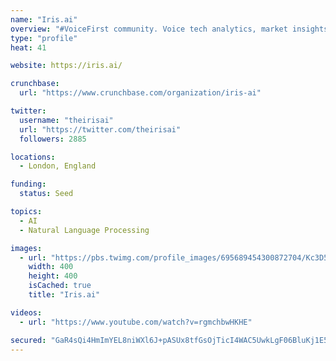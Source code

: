```yaml
---
name: "Iris.ai"
overview: "#VoiceFirst community. Voice tech analytics, market insights, and business uses. Powered by Just AI Curated stories on #Conversational AI – https://t.co/qXS4CRgikG"
type: "profile"
heat: 41

website: https://iris.ai/

crunchbase:
  url: "https://www.crunchbase.com/organization/iris-ai"

twitter:
  username: "theirisai"
  url: "https://twitter.com/theirisai"
  followers: 2885

locations:
  - London, England

funding:
  status: Seed

topics:
  - AI
  - Natural Language Processing

images:
  - url: "https://pbs.twimg.com/profile_images/695689454300872704/Kc3D5Y6I_400x400.jpg"
    width: 400
    height: 400
    isCached: true
    title: "Iris.ai"

videos:
  - url: "https://www.youtube.com/watch?v=rgmchbwHKHE"

secured: "GaR4sQi4HmImYEL8niWXl6J+pASUx8tfGsOjTicI4WAC5UwkLgF06BluKj1E5UJF2T1uMtTBEPZGsCzIJdIDJulKFr8bagWI5NL0ymP3KmQdnO4j5l+CRjDVuc3iR4XtI2+yN8Q+DFdG38LkhH+iVontCf87inl4iooxYVM/u10YpMnko0A21NE2wDITWe5+LHfiEscwLqv85k8xjrkuNdur7AYRHjcWsQMdBKq6dZxRHfcTx3ZulFVGKRS+aKyHpFwXSpbWFTEs6Ug7M9hYarVMfJhWrJEIBru8D5HfSr+K1Yc87/jMhz4NkMbV87CGa70G0gerq31jmERfThsqFjmZhAqlVXdhiucauBJmrVi/tWXB6YALKBPPxyNgrIgyisKY3/20+gK4UDkv/o39f6ZLPSVJX0VWSr5ibgk5v+M=;xSg7ni10cgE6MxoYn288VQ=="
---
```


